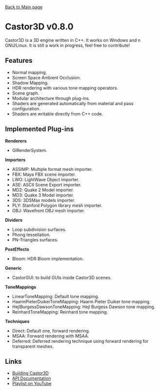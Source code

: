 [Back to Main page](http://dragonjoker.github.io/Castor3D)

Castor3D v0.8.0
===============

Castor3D is a 3D engine written in C++.
It works on Windows and n GNU/Linux.
It is still a work in progress, feel free to contribute!

Features
--------

- Normal mapping.
- Screen Space Ambient Occlusion.
- Shadow Mapping.
- HDR rendering with various tone mapping operators.
- Scene graph.
- Modular architecture through plug-ins.
- Shaders are generated automatically from material and pass configuration.
- Shaders are writable directly from C++ code.

Implemented Plug-ins
--------------------

**Renderers**
- GlRenderSystem.

**Importers**
- ASSIMP: Multiple format mesh importer.
- FBX: Maya FBX scene importer.
- LWO: LightWave Object importer.
- ASE: ASCII Scene Export importer.
- MD2: Quake 2 Model importer.
- MD3: Quake 3 Model importer.
- 3DS: 3DSMax models importer.
- PLY: Stanford Polygon library mesh importer.
- OBJ: Wavefront OBJ mesh importer.

**Dividers**
- Loop subdivision surfaces.
- Phong tessellation.
- PN-Triangles surfaces.

**PostEffects**
- Bloom: HDR Bloom implementation.

**Generic**
- CastorGUI: to build GUIs inside Castor3D scenes.

**ToneMappings**
- LinearToneMapping: Default tone mapping.
- HaarmPieterDuikerToneMapping: Haarm Pieter Duiker tone mapping.
- HejlBurgessDawsonToneMapping: Hejl Burgess Dawson tone mapping.
- ReinhardToneMapping: Reinhard tone mapping.

**Techniques**
- Direct: Default one, forward rendering.
- MSAA: Forward rendering with MSAA.
- Deferred: Deferred rendering technique using forward rendering for transparent meshes.

Links
-----

- [Building Castor3D](https://dragonjoker.github.io/Castor3D/v0.8.0/pages/build)
- [API Documentation](https://dragonjoker.github.io/Castor3D/v0.8.0/doc)
- [Playlist on YouTube](https://www.youtube.com/playlist?list=PLKA1SVXuAbMNaFbSJyAN_4yD2bzNlgES3)
